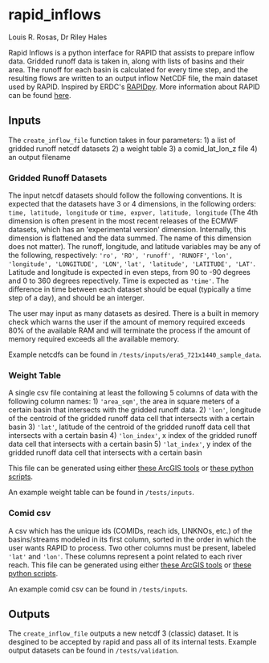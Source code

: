 # rapid_inflows
Louis R. Rosas, Dr Riley Hales

Rapid Inflows is a python interface for RAPID that assists to prepare inflow data. Gridded runoff data is taken in, along with lists of basins and their area. The runoff for each basin is calculated for every time step, and the resulting flows are written to an output inflow NetCDF file, the main dataset used by RAPID. Inspired by ERDC's [RAPIDpy](https://github.com/erdc/RAPIDpy). More information about RAPID can be found [here](http://rapid-hub.org).

## Inputs
The `create_inflow_file` function takes in four parameters: 
    1) a list of gridded runoff netcdf datasets
    2) a weight table
    3) a comid_lat_lon_z file
    4) an output filename

### Gridded Runoff Datasets
The input netcdf datasets should follow the following conventions. It is expected that the datasets have 3 or 4 dimensions, in the following orders: `time, latitude, longitude` or `time, expver, latitude, longitude` (The 4th dimension is often present in the most recent releases of the ECMWF datasets, which has an 'experimental version' dimension. Internally, this dimension is flattened and the data summed. The name of this dimension does not matter). The runoff, longitude, and latitude variables may be any of the following, respectively: `'ro', 'RO', 'runoff', 'RUNOFF'`, `'lon', 'longitude', 'LONGITUDE', 'LON'`, `'lat', 'latitude', 'LATITUDE', 'LAT'`. Latitude and longitude is expected in even steps, from 90 to -90 degrees and 0 to 360 degrees repectively. Time is expected as `'time'`. The difference in time between each dataset should be equal (typically a time step of a day), and should be an interger.

The user may input as many datasets as desired. There is a built in memory check which warns the user if the amount of memory required exceeds 80% of the available RAM and will terminate the process if the amount of memory required exceeds all the available memory. 

Example netcdfs can be found in `/tests/inputs/era5_721x1440_sample_data`.

### Weight Table
A single csv file containing at least the following 5 columns of data with the following column names: 
    1) `'area_sqm'`, the area in square meters of a certain basin that intersects with the gridded runoff data. 
    2) `'lon'`,  longitude of the centroid of the gridded runoff data cell that intersects with a certain basin
    3) `'lat'`,  latitude of the centroid of the gridded runoff data cell that intersects with a certain basin
    4) `'lon_index'`,  x index of the gridded runoff data cell that intersects with a certain basin
    5) `'lat_index'`,  y index of the gridded runoff data cell that intersects with a certain basin

This file can be generated using either [these ArcGIS tools](https://github.com/Esri/python-toolbox-for-rapid) or [these python scripts](https://github.com/geoglows/tdxhydro-rapid).

An example weight table can be found in `/tests/inputs`.

### Comid csv
A csv which has the unique ids (COMIDs, reach ids, LINKNOs, etc.) of the basins/streams modeled in its first column, sorted in the order in which the user wants RAPID to process. Two other columns must be present, labeled `'lat'` and `'lon'`. These columns represent a point related to each river reach. This file can be generated using either [these ArcGIS tools](https://github.com/Esri/python-toolbox-for-rapid) or [these python scripts](https://github.com/geoglows/tdxhydro-rapid).

An example comid csv can be found in `/tests/inputs`.

## Outputs
The `create_inflow_file` outputs a new netcdf 3 (classic) dataset. It is desgined to be accepted by rapid and pass all of its internal tests. Example output datasets can be found in `/tests/validation`.